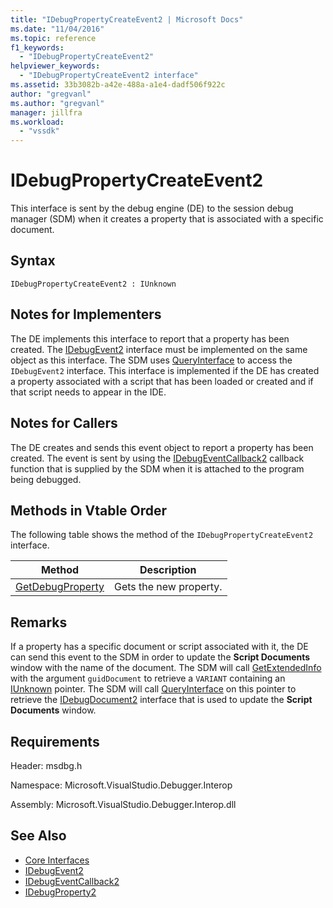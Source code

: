```yaml
---
title: "IDebugPropertyCreateEvent2 | Microsoft Docs"
ms.date: "11/04/2016"
ms.topic: reference
f1_keywords:
  - "IDebugPropertyCreateEvent2"
helpviewer_keywords:
  - "IDebugPropertyCreateEvent2 interface"
ms.assetid: 33b3082b-a42e-488a-a1e4-dadf506f922c
author: "gregvanl"
ms.author: "gregvanl"
manager: jillfra
ms.workload:
  - "vssdk"
---
```

# IDebugPropertyCreateEvent2
This interface is sent by the debug engine (DE) to the session debug manager (SDM) when it creates a property that is associated with a specific document.

## Syntax

```
IDebugPropertyCreateEvent2 : IUnknown
```

## Notes for Implementers
 The DE implements this interface to report that a property has been created. The [IDebugEvent2](../../../extensibility/debugger/reference/idebugevent2.md) interface must be implemented on the same object as this interface. The SDM uses [QueryInterface](/cpp/atl/queryinterface) to access the `IDebugEvent2` interface. This interface is implemented if the DE has created a property associated with a script that has been loaded or created and if that script needs to appear in the IDE.

## Notes for Callers
 The DE creates and sends this event object to report a property has been created. The event is sent by using the [IDebugEventCallback2](../../../extensibility/debugger/reference/idebugeventcallback2.md) callback function that is supplied by the SDM when it is attached to the program being debugged.

## Methods in Vtable Order
 The following table shows the method of the `IDebugPropertyCreateEvent2` interface.

|Method|Description|
|------------|-----------------|
|[GetDebugProperty](../../../extensibility/debugger/reference/idebugpropertycreateevent2-getdebugproperty.md)|Gets the new property.|

## Remarks
 If a property has a specific document or script associated with it, the DE can send this event to the SDM in order to update the **Script Documents** window with the name of the document. The SDM will call [GetExtendedInfo](../../../extensibility/debugger/reference/idebugproperty2-getextendedinfo.md) with the argument `guidDocument` to retrieve a `VARIANT` containing an [IUnknown](/cpp/atl/iunknown) pointer. The SDM will call [QueryInterface](/cpp/atl/queryinterface) on this pointer to retrieve the [IDebugDocument2](../../../extensibility/debugger/reference/idebugdocument2.md) interface that is used to update the **Script Documents** window.

## Requirements
 Header: msdbg.h

 Namespace: Microsoft.VisualStudio.Debugger.Interop

 Assembly: Microsoft.VisualStudio.Debugger.Interop.dll

## See Also
- [Core Interfaces](../../../extensibility/debugger/reference/core-interfaces.md)
- [IDebugEvent2](../../../extensibility/debugger/reference/idebugevent2.md)
- [IDebugEventCallback2](../../../extensibility/debugger/reference/idebugeventcallback2.md)
- [IDebugProperty2](../../../extensibility/debugger/reference/idebugproperty2.md)